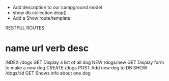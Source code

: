 * Add description to our campground model
* show db.collection.drop()
* Add a Show route/template

RESTFUL ROUTES

name    url         verb    desc
=======================================
INDEX   /dogs       GET     Display a list of all dog
NEW     /dogs/new   GET     Display form to make a new dog
CREATE  /dogs       POST    Add new dog to DB
SHOW    /dogs/:id   GET     Shows info about one dog
